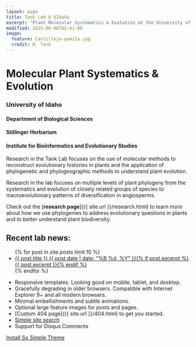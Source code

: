 ```yaml
---
layout: page
title: Tank Lab @ UIdaho
excerpt: "Plant Molecular Systematics & Evolution at the University of Idaho"
modified: 2015-06-06T02:41:00
image:
  feature: Castilleja-pumila.jpg
  credit: D. Tank
---
```

# Molecular Plant Systematics & Evolution

### University of Idaho

#### Department of Biological Sciences

#### Stillinger Herbarium

#### Institute for Bioinformatics and Evolutionary Studies

Research in the Tank Lab focuses on the use of molecular methods to reconstruct evolutionary  histories in plants and the application of phylogenetic and phylogeographic methods to understand plant evolution. 

Research in the lab focuses on multiple levels of plant phylogeny from the systematics and evolution of closely related groups of species to macroevolutionary patterns of diversification in angiosperms.   

Check out the [**research page**]({{ site.url }}/research.html) to learn more about how we use phylogenies to address evolutionary questions in plants and to better understand plant biodiversity.

## Recent lab news:

<ul class="post-list">
{% for post in site.posts limit:10 %} 
  <li><article><a href="{{ site.url }}{{ post.url }}">{{ post.title }} <span class="entry-date"><time datetime="{{ post.date | date_to_xmlschema }}">{{ post.date | date: "%B %d, %Y" }}</time></span>{% if post.excerpt %} <span class="excerpt">{{ post.excerpt }}</span>{% endif %}</a></article></li>
{% endfor %}
</ul>

* Responsive templates. Looking good on mobile, tablet, and desktop.
* Gracefully degrading in older browsers. Compatible with Internet Explorer 9+ and all modern browsers.
* Minimal embellishments and subtle animations.
* Optional large feature images for posts and pages.
* [Custom 404 page]({{ site.url }}/404.html) to get you started.
* [Simple site search](https://github.com/christian-fei/Simple-Jekyll-Search)
* Support for Disqus Comments

<a markdown="0" href="{{ site.url }}/theme-setup" class="btn">Install So Simple Theme</a>

[^1]: Example: *domain.com/category-name/post-title*